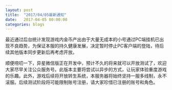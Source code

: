 ```yaml
---
layout: post
title:  "2017/04/05最新通知"
date:   2017-04-05 00:00:00
categories: blogs
---
```

<p>
    最近通过后台统计发现游戏内金币产出由于大量无成本的小号通过PC端挂机已出现不良趋势，为保证本服的持久健康发展，决定暂时停止PC客户端的登陆，待后续其他版本同步更新后再考虑开放。
</p>
<p>
    顺便唠叨一下，异星微信版正在开发中，预计不久的将来就可以开放测试了，欢迎大家尽早关注公众服务号。此版本主要将尝试以异步的方式，让玩家体验重度游戏的乐趣。此外，游戏后续将开放转生系统，本服务器将始终坚持一服多线制，永不滚服。后续测试阶段将可能限制账号注册，请大家珍惜已注册的账号和角色。
</p>
<!--more-->


